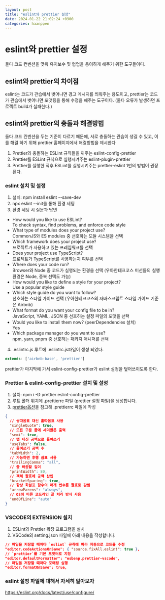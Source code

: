 ```yaml
---
layout: post
title: "eslint와 prettier 설정"
date: 2024-01-22 21:02:24 +0900
categories: haanppen
---
```


# eslint와 prettier 설정

둘다 코드 컨벤션을 맞춰 유지보수 및 협업을 용이하게 해주기 위한 도구들이다.

## eslint와 prettier의 차이점

eslint는 코드가 관습에서 벗어나면 경고 메시지를 띄워주는 용도이고, prettier는 코드가 관습에서 벗어나면 포맷팅을 통해 수정을 해주는 도구이다. (둘다 오류가 발생하면 프로젝트 build가 실패한다.)

## eslint와 prettier의 충돌과 해결방법

둘다 코드 컨벤션을 두는 기준이 다르기 때문에, 서로 충돌하는 관습이 생길 수 있고, 이를 해결 하기 위해 prettier 홈페이지에서 해결방법을 제시한다

1. Prettier와 충돌하는 ESLint 규칙들을 꺼주는 eslint-config-prettier
2. Prettier를 ESLint 규칙으로 실행시켜주는 eslint-plugin-prettier
3. Prettier를 실행한 직후 ESLint를 실행시켜주는 prettier-eslint
   1번의 방법이 권장된다.

### eslint 설치 및 설정

1. 설치: npm install eslint --save-dev
2. npx eslint --init를 통해 환경 세팅
3. 환경 세팅 시 질문과 답변

- How would you like to use ESLint?  
  To check syntax, find problems, and enforce code style
- What type of modules does your project use?  
  CommonJS와 ES modules 중 선호하는 모듈 시스템을 선택
- Which framework does your project use?  
  프로젝트가 사용하고 있는 프레임워크를 선택
- Does your project use TypeScript?  
  프로젝트가 TypeScript를 사용하는지 여부를 선택
- Where does your code run?  
  Browser와 Node 중 코드가 실행되는 환경을 선택 (우아한테크코스 미션들의 실행 환경은 Node, 중복 선택도 가능)
- How would you like to define a style for your project?  
  Use a popular style guide
- Which style guide do you want to follow?  
  선호하는 스타일 가이드 선택 (우아한테크코스의 자바스크립트 스타일 가이드 기준은 Airbnb)
- What format do you want your config file to be in?  
  JavaScript, YAML, JSON 중 선호하는 설정 파일의 포맷을 선택
- Would you like to install them now? (peerDependencies 설치)  
  Yes
- Which package manager do you want to use?  
  npm, yarn, pnpm 중 선호하는 패키지 매니저를 선택

4. .eslintrc.js
   루트에 .eslintrc.js파일이 생성 되었다.

```js
extends: ['airbnb-base', 'prettier']
```

prettier가 마지막에 가서 eslint-config-prettier가 eslint 설정을 덮어쓰이도록 한다.

### Prettier & eslint-config-prettier 설치 및 설정

1. 설치: npm i -D prettier eslint-config-prettier
2. 루트 폴더 위치에 .prettierrc 파일 (prettier 설정 파일)을 생성합니다.
3. [prettier옵션](https://prettier.io/docs/en/options.html)을 참고해 .prettierrc 파일에 작성

```json
{
  // 쌍따옴표 대신 홑따옴표 사용
  "singleQuote": true,
  // 모든 구문 끝에 세미콜론 출력
  "semi": true,
  // 탭 대신 공백으로 들여쓰기
  "useTabs": false,
  // 들여쓰기 공백 수
  "tabWidth": 2,
  // 가능하면 후행 쉼표 사용
  "trailingComma": "all",
  // 줄 바꿈할 길이
  "printWidth": 80,
  // 객체 괄호에 공백 삽입
  "bracketSpacing": true,
  // 항상 화살표 함수의 매개 변수를 괄호로 감쌈
  "arrowParens": "always",
  // OS에 따른 코드라인 끝 처리 방식 사용
  "endOfLine": "auto"
}
```

### VSCODE의 EXTENSION 설치

1. ESLint와 Prettier 확장 프로그램을 설치
2. VSCode의 setting.json 파일에 아래 내용을 작성합니다.

```json
// 파일을 저장할 때마다 `eslint` 규칙에 따라 자동으로 코드를 수정
"editor.codeActionsOnSave": { "source.fixAll.eslint": true },
// `prettier`를 기본 포맷터로 지정
"editor.defaultFormatter": "esbenp.prettier-vscode",
// 파일을 저장할 때마다 포매팅 실행
"editor.formatOnSave": true,
```

### eslint 설정 파일에 대해서 자세히 알아보자

https://eslint.org/docs/latest/use/configure/
